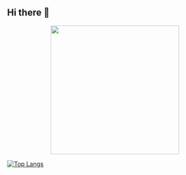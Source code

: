 ## Hi there 👋
<div id="header" align="center">
  <img src="https://i.gifer.com/Hyxx.gif" width="300"/>
</div>

[![Top Langs](https://github-readme-stats.vercel.app/api/top-langs/?username=999iQ&theme=neon)](https://github.com/anuraghazra/github-readme-stats)
<!--
**999iQ/999iQ** is a ✨ _special_ ✨ repository because its `README.md` (this file) appears on your GitHub profile.

Here are some ideas to get you started:

- 🔭 I’m currently working on ...
- 🌱 I’m currently learning ...
- 👯 I’m looking to collaborate on ...
- 🤔 I’m looking for help with ...
- 💬 Ask me about ...
- 📫 How to reach me: ...
- 😄 Pronouns: ...
- ⚡ Fun fact: ...
-->
